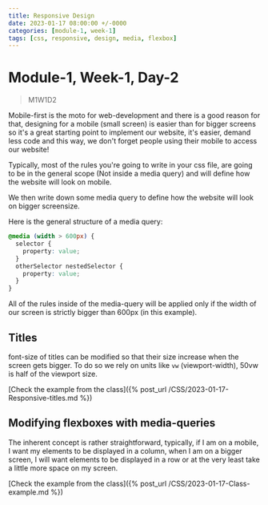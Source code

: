 ```yaml
---
title: Responsive Design
date: 2023-01-17 08:00:00 +/-0000
categories: [module-1, week-1]
tags: [css, responsive, design, media, flexbox]
---
```


# Module-1, Week-1, Day-2

>M1W1D2

Mobile-first is the moto for web-development and there is a good reason for that, designing for a mobile (small screen) is easier than for bigger screens so it's a great starting point to implement our website, it's easier, demand less code and this way, we don't forget people using their mobile to access our website!

Typically, most of the rules you're going to write in your css file, are going to be in the general scope (Not inside a media query) and will define how the website will look on mobile.

We then write down some media query to define how the website will look on bigger screensize.

Here is the general structure of a media query:

```css
@media (width > 600px) {
  selector {
    property: value;
  }
  otherSelector nestedSelector {
    property: value;
  }
}
```

All of the rules inside of the media-query will be applied only if the width of our screen is strictly bigger than 600px (in this example).

## Titles

font-size of titles can be modified so that their size increase when the screen gets bigger.
To do so we rely on units like `vw` (viewport-width), 50vw is half of the viewport size.

[Check the example from the class]({% post_url /CSS/2023-01-17-Responsive-titles.md %})

## Modifying flexboxes with media-queries

The inherent concept is rather straightforward, typically, if I am on a mobile, I want my elements to be displayed in a column, when I am on a bigger screen, I will want elements to be displayed in a row or at the very least take a little more space on my screen.

[Check the example from the class]({% post_url /CSS/2023-01-17-Class-example.md %})
